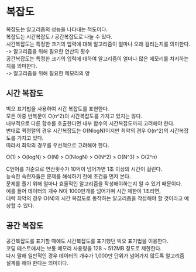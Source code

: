 # 복잡도
복잡도는 알고리즘의 성능을 나타내는 척도이다.   
복잡도는 시간복잡도 / 공간복잡도로 나눌 수 있다.   
시간복잡도는 특정한 크기의 입력에 대해 알고리즘이 얼마나 오래 걸리는지를 의미한다.   
-> 알고리즘을 위해 필요한 연산의 횟수   
공간복잡도는 특정한 크기의 입력에 대하여 알고리즘이 얼마나 많은 메모리를 차지하는지를 의미한다.   
-> 알고리즘을 위해 필요한 메모리의 양   

## 시간 복잡도
빅오 표기법을 사용하여 시간 복잡도를 표현한다.   
모든 이중 반복문이 O(n^2)의 시간복잡도를 가지고 있지는 않다.   
내부적으로 다른 함수를 호출한다면 내부 함수의 시간복잡도까지 고려해야 한다.   
반대로 퀵정렬의 경우 시간복잡도는 O(NlogN)이지만 최악의 경우 O(n^2)의 시간복잡도를 가지고 있다.   
따라서 최악의 경우를 우선적으로 고려해야 한다.   
   
O(1) > O(logN) > O(N) > O(NlogN) > O(N^2) > O(N^3) > O(2^n)   
   
C언어를 기준으로 연산횟수가 10억이 넘어가면 1초 이상의 시간이 걸린다.   
능숙한 숙련자들은 문제를 해석하기 전에 조건을 먼저 본다.   
문제를 풀기 위해 얼마나 효율적인 알고리즘을 작성해야하는지 알 수 있기 때문이다.   
예를 들어 데이터의 개수 N이 1000만개를 넘어가며 시간 제한이 1초라면,   
대략 최악의 경우 O(N)의 시간 복잡도로 동작하는 알고리즘을 작성해야 할 것이라고 예상할 수 있다.   
   
## 공간 복잡도
공간복잡도를 표기할 때에도 시간복잡도를 표기했던 빅오 표기법을 이용한다.   
코딩 테스트에서는 보통 메모리 사용량을 128 ~ 512MB 정도로 제한한다.   
다시 말해 일반적인 경우 데이터의 개수가 1,000만 단위가 넘어가지 않도록 알고리즘 설계를 해야 한다는 의미이다.   
